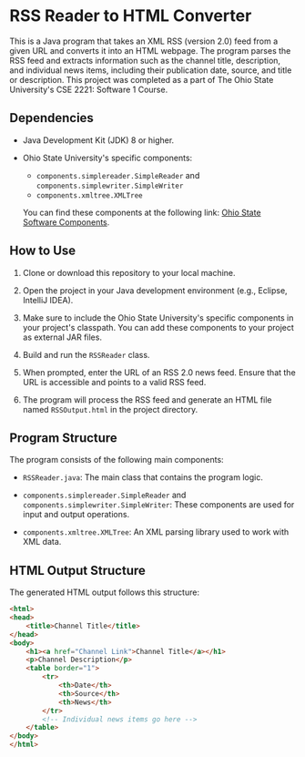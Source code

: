 # RSS Reader to HTML Converter

This is a Java program that takes an XML RSS (version 2.0) feed from a given URL and converts it into an HTML webpage. The program parses the RSS feed and extracts information such as the channel title, description, and individual news items, including their publication date, source, and title or description. This project was completed as a part of The Ohio State University's CSE 2221: Software 1 Course.

## Dependencies

- Java Development Kit (JDK) 8 or higher.

- Ohio State University's specific components:
  - `components.simplereader.SimpleReader` and `components.simplewriter.SimpleWriter`
  - `components.xmltree.XMLTree`

  You can find these components at the following link: [Ohio State Software Components](http://web.cse.ohio-state.edu/software/common/doc/).

## How to Use

1. Clone or download this repository to your local machine.

2. Open the project in your Java development environment (e.g., Eclipse, IntelliJ IDEA).

3. Make sure to include the Ohio State University's specific components in your project's classpath. You can add these components to your project as external JAR files.

4. Build and run the `RSSReader` class.

5. When prompted, enter the URL of an RSS 2.0 news feed. Ensure that the URL is accessible and points to a valid RSS feed.

6. The program will process the RSS feed and generate an HTML file named `RSSOutput.html` in the project directory.

## Program Structure

The program consists of the following main components:

- `RSSReader.java`: The main class that contains the program logic.

- `components.simplereader.SimpleReader` and `components.simplewriter.SimpleWriter`: These components are used for input and output operations.

- `components.xmltree.XMLTree`: An XML parsing library used to work with XML data.

## HTML Output Structure

The generated HTML output follows this structure:

```html
<html>
<head>
    <title>Channel Title</title>
</head>
<body>
    <h1><a href="Channel Link">Channel Title</a></h1>
    <p>Channel Description</p>
    <table border="1">
        <tr>
            <th>Date</th>
            <th>Source</th>
            <th>News</th>
        </tr>
        <!-- Individual news items go here -->
    </table>
</body>
</html>
```


